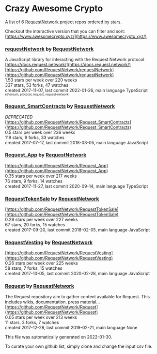 # Crazy Awesome Crypto
A list of 6 [RequestNetwork](https://github.com/RequestNetwork) project repos ordered by stars.  

Checkout the interactive version that you can filter and sort: 
[https://www.awesomecrypto.xyz/](https://www.awesomecrypto.xyz/)  


### [requestNetwork](https://github.com/RequestNetwork/requestNetwork) by [RequestNetwork](https://github.com/RequestNetwork)  
A JavaScript library for interacting with the Request Network protocol  
[https://docs.request.network/](https://docs.request.network/)  
[https://github.com/RequestNetwork/requestNetwork](https://github.com/RequestNetwork/requestNetwork)  
1.53 stars per week over 220 weeks  
337 stars, 53 forks, 47 watches  
created 2017-11-07, last commit 2022-01-26, main language TypeScript  
<sub><sup>ethereum, protocol, request, request-network</sup></sub>


### [Request_SmartContracts](https://github.com/RequestNetwork/Request_SmartContracts) by [RequestNetwork](https://github.com/RequestNetwork)  
*DEPRECATED*   
[https://github.com/RequestNetwork/Request_SmartContracts](https://github.com/RequestNetwork/Request_SmartContracts)  
0.5 stars per week over 236 weeks  
119 stars, 9 forks, 33 watches  
created 2017-07-17, last commit 2018-03-05, main language JavaScript  


### [Request_App](https://github.com/RequestNetwork/Request_App) by [RequestNetwork](https://github.com/RequestNetwork)  
  
[https://github.com/RequestNetwork/Request_App](https://github.com/RequestNetwork/Request_App)  
0.35 stars per week over 217 weeks  
76 stars, 9 forks, 14 watches  
created 2017-11-27, last commit 2020-09-14, main language TypeScript  


### [RequestTokenSale](https://github.com/RequestNetwork/RequestTokenSale) by [RequestNetwork](https://github.com/RequestNetwork)  
  
[https://github.com/RequestNetwork/RequestTokenSale](https://github.com/RequestNetwork/RequestTokenSale)  
0.29 stars per week over 227 weeks  
67 stars, 20 forks, 15 watches  
created 2017-09-20, last commit 2018-02-05, main language JavaScript  


### [RequestVesting](https://github.com/RequestNetwork/RequestVesting) by [RequestNetwork](https://github.com/RequestNetwork)  
  
[https://github.com/RequestNetwork/RequestVesting](https://github.com/RequestNetwork/RequestVesting)  
0.26 stars per week over 225 weeks  
58 stars, 7 forks, 15 watches  
created 2017-10-05, last commit 2020-02-28, main language JavaScript  


### [Request](https://github.com/RequestNetwork/Request) by [RequestNetwork](https://github.com/RequestNetwork)  
The Request repository aim to gather content available for Request. This includes wikis, documentation, press material...  
[https://github.com/RequestNetwork/Request](https://github.com/RequestNetwork/Request)  
0.05 stars per week over 213 weeks  
11 stars, 3 forks, 7 watches  
created 2017-12-28, last commit 2019-02-21, main language None  


This file was automatically generated on 2022-01-30.  

To curate your own github list, simply clone and change the input csv file.  